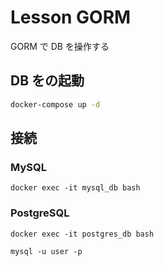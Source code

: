 # Lesson GORM

GORM で DB を操作する

## DB をの起動

```sh
docker-compose up -d
```

## 接続

### MySQL

```
docker exec -it mysql_db bash
```

### PostgreSQL

```
docker exec -it postgres_db bash
```

```
mysql -u user -p
```

